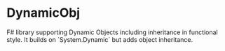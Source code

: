 # DynamicObj
F# library supporting Dynamic Objects including inheritance in functional style.
It builds on ´System.Dynamic´ but adds object inheritance.

